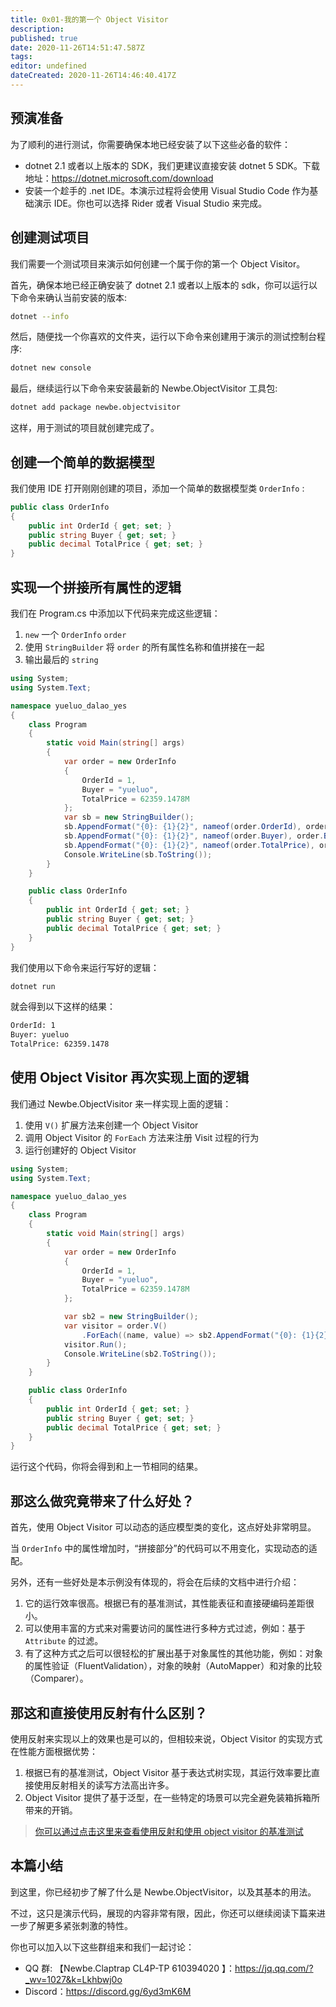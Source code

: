 ```yaml
---
title: 0x01-我的第一个 Object Visitor
description:
published: true
date: 2020-11-26T14:51:47.587Z
tags:
editor: undefined
dateCreated: 2020-11-26T14:46:40.417Z
---
```


## 预演准备

为了顺利的进行测试，你需要确保本地已经安装了以下这些必备的软件：

- dotnet 2.1 或者以上版本的 SDK，我们更建议直接安装 dotnet 5 SDK。下载地址：<https://dotnet.microsoft.com/download>
- 安装一个趁手的 .net IDE。本演示过程将会使用 Visual Studio Code 作为基础演示 IDE。你也可以选择 Rider 或者 Visual Studio 来完成。

## 创建测试项目

我们需要一个测试项目来演示如何创建一个属于你的第一个 Object Visitor。

首先，确保本地已经正确安装了 dotnet 2.1 或者以上版本的 sdk，你可以运行以下命令来确认当前安装的版本:

```bash
dotnet --info
```

然后，随便找一个你喜欢的文件夹，运行以下命令来创建用于演示的测试控制台程序:

```bash
dotnet new console
```

最后，继续运行以下命令来安装最新的 Newbe.ObjectVisitor 工具包:

```bash
dotnet add package newbe.objectvisitor
```

这样，用于测试的项目就创建完成了。

## 创建一个简单的数据模型

我们使用 IDE 打开刚刚创建的项目，添加一个简单的数据模型类 `OrderInfo` :

```cs
public class OrderInfo
{
    public int OrderId { get; set; }
    public string Buyer { get; set; }
    public decimal TotalPrice { get; set; }
}
```

## 实现一个拼接所有属性的逻辑

我们在 Program.cs 中添加以下代码来完成这些逻辑：

1. `new` 一个 `OrderInfo` `order`
2. 使用 `StringBuilder` 将 `order` 的所有属性名称和值拼接在一起
3. 输出最后的 `string`

```cs
using System;
using System.Text;

namespace yueluo_dalao_yes
{
    class Program
    {
        static void Main(string[] args)
        {
            var order = new OrderInfo
            {
                OrderId = 1,
                Buyer = "yueluo",
                TotalPrice = 62359.1478M
            };
            var sb = new StringBuilder();
            sb.AppendFormat("{0}: {1}{2}", nameof(order.OrderId), order.OrderId, Environment.NewLine);
            sb.AppendFormat("{0}: {1}{2}", nameof(order.Buyer), order.Buyer, Environment.NewLine);
            sb.AppendFormat("{0}: {1}{2}", nameof(order.TotalPrice), order.TotalPrice, Environment.NewLine);
            Console.WriteLine(sb.ToString());
        }
    }

    public class OrderInfo
    {
        public int OrderId { get; set; }
        public string Buyer { get; set; }
        public decimal TotalPrice { get; set; }
    }
}

```

我们使用以下命令来运行写好的逻辑：

```bash
dotnet run
```

就会得到以下这样的结果：

```bash
OrderId: 1
Buyer: yueluo
TotalPrice: 62359.1478
```

## 使用 Object Visitor 再次实现上面的逻辑

我们通过 Newbe.ObjectVisitor 来一样实现上面的逻辑：

1. 使用 `V()` 扩展方法来创建一个 Object Visitor
2. 调用 Object Visitor 的 `ForEach` 方法来注册 Visit 过程的行为
3. 运行创建好的 Object Visitor

```cs
using System;
using System.Text;

namespace yueluo_dalao_yes
{
    class Program
    {
        static void Main(string[] args)
        {
            var order = new OrderInfo
            {
                OrderId = 1,
                Buyer = "yueluo",
                TotalPrice = 62359.1478M
            };

            var sb2 = new StringBuilder();
            var visitor = order.V()
                .ForEach((name, value) => sb2.AppendFormat("{0}: {1}{2}", name, value, Environment.NewLine));
            visitor.Run();
            Console.WriteLine(sb2.ToString());
        }
    }

    public class OrderInfo
    {
        public int OrderId { get; set; }
        public string Buyer { get; set; }
        public decimal TotalPrice { get; set; }
    }
}

```

运行这个代码，你将会得到和上一节相同的结果。

## 那这么做究竟带来了什么好处？

首先，使用 Object Visitor 可以动态的适应模型类的变化，这点好处非常明显。

当 `OrderInfo` 中的属性增加时，“拼接部分”的代码可以不用变化，实现动态的适配。

另外，还有一些好处是本示例没有体现的，将会在后续的文档中进行介绍：

1. 它的运行效率很高。根据已有的基准测试，其性能表征和直接硬编码差距很小。
2. 可以使用丰富的方式来对需要访问的属性进行多种方式过滤，例如：基于 `Attribute` 的过滤。
3. 有了这种方式之后可以很轻松的扩展出基于对象属性的其他功能，例如：对象的属性验证（FluentValidation），对象的映射（AutoMapper）和对象的比较（Comparer）。

## 那这和直接使用反射有什么区别？

使用反射来实现以上的效果也是可以的，但相较来说，Object Visitor 的实现方式在性能方面根据优势：

1. 根据已有的基准测试，Object Visitor 基于表达式树实现，其运行效率要比直接使用反射相关的读写方法高出许多。
2. Object Visitor 提供了基于泛型，在一些特定的场景可以完全避免装箱拆箱所带来的开销。

> [你可以通过点击这里来查看使用反射和使用 object visitor 的基准测试](/800-benchmark/001-object-visitor-vs-relfection-vs-directly)

## 本篇小结

到这里，你已经初步了解了什么是 Newbe.ObjectVisitor，以及其基本的用法。

不过，这只是演示代码，展现的内容非常有限，因此，你还可以继续阅读下篇来进一步了解更多紧张刺激的特性。

你也可以加入以下这些群组来和我们一起讨论：

- QQ 群: 【Newbe.Claptrap CL4P-TP 610394020 】：<https://jq.qq.com/?_wv=1027&k=Lkhbwj0o>
- Discord：<https://discord.gg/6yd3mK6M>
